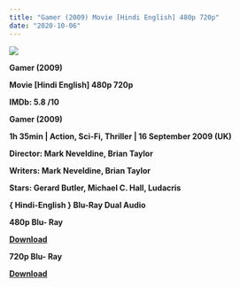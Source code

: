 ```yaml
---
title: "Gamer (2009) Movie [Hindi English] 480p 720p"
date: "2020-10-06"
---
```


[**![](https://1.bp.blogspot.com/-B-2x8ht8bPA/XuJIkJIP8bI/AAAAAAAADDQ/KpVxd-n155wDkBl7_wS57w-jR28EwTYwACLcBGAsYHQ/s1600/gmrhjjk.jpg)**](https://1.bp.blogspot.com/-B-2x8ht8bPA/XuJIkJIP8bI/AAAAAAAADDQ/KpVxd-n155wDkBl7_wS57w-jR28EwTYwACLcBGAsYHQ/s1600/gmrhjjk.jpg)

 **Gamer (2009)**

**Movie \[Hindi English\] 480p 720p** 

**IMDb: 5.8 /10**

**Gamer (2009)**

**1h 35min | Action, Sci-Fi, Thriller | 16 September 2009 (UK)**

**Director: Mark Neveldine, Brian Taylor**

**Writers: Mark Neveldine, Brian Taylor**

**Stars: Gerard Butler, Michael C. Hall, Ludacris**

 **{ Hindi-English } Blu-Ray Dual Audio**

**480p Blu- Ray**

**[Download](https://links.265bkt.xyz/lxi9325817/)** 

**720p Blu- Ray**

[**Download**](https://links.265bkt.xyz/lxi9325818/)
